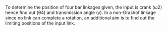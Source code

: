 
To determine the position of four bar linkages given, the input is
crank (ω2) hence find out (θ4) and transmission angle (γ).
In a non-Grashof linkage since no link can complete a rotation, an
additional aim is to find out the limiting positions of the input link.